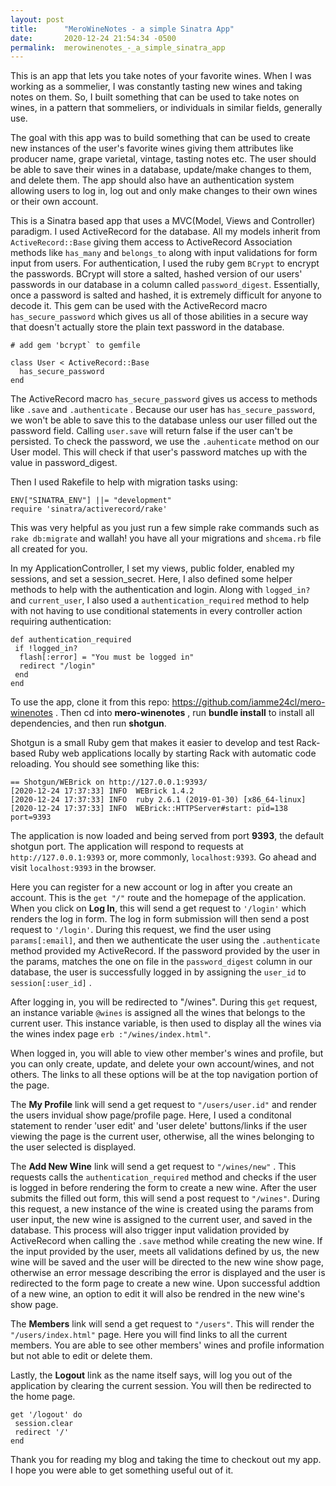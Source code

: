 ```yaml
---
layout: post
title:      "MeroWineNotes - a simple Sinatra App"
date:       2020-12-24 21:54:34 -0500
permalink:  merowinenotes_-_a_simple_sinatra_app
---
```


This is an app that lets you take notes of your favorite wines. When I was working as a sommelier, I was constantly tasting new wines and taking notes on them. So, I built something that can be used to take notes on wines, in a pattern that sommeliers, or individuals in similar fields, generally use. 

The goal with this app was to build something that can be used to create new instances of the user's favorite wines giving them attributes like producer name, grape varietal, vintage, tasting notes etc. The user should be able to save their wines in a database, update/make changes to them, and delete them. The app should also have an authentication system allowing users to log in, log out and only make changes to their own wines or their own account.

This is a  Sinatra based app that uses a MVC(Model, Views and Controller) paradigm. I used ActiveRecord for the database. All my models inherit from `ActiveRecord::Base` giving them access to  ActiveRecord Association methods like `has_many` and `belongs_to` along with input validations for form input from users. For authentication, I used the ruby gem `BCrypt` to encrypt the passwords. BCrypt will store a salted, hashed version of our users' passwords in our database in a column called `password_digest`. Essentially, once a password is salted and hashed, it is extremely difficult for anyone to decode it. This gem can be used with the ActiveRecord macro `has_secure_password`  which gives us all of those abilities in a secure way that doesn't actually store the plain text password in the database.

```
# add gem 'bcrypt` to gemfile

class User < ActiveRecord::Base
  has_secure_password
end
```

The ActiveRecord macro `has_secure_password` gives us access to methods like `.save` and `.authenticate` . Because our user has `has_secure_password`, we won't be able to save this to the database unless our user filled out the password field. Calling `user.save` will return false if the user can't be persisted.
To check the password, we use the `.auhenticate` method on our User model. This will check if that user's password matches up with the value in password_digest.

Then I used Rakefile to help with migration tasks using:  
```
ENV["SINATRA_ENV"] ||= "development"
require 'sinatra/activerecord/rake'
```
This was very helpful as you just run a few simple rake commands such as `rake db:migrate` and wallah! you have all your migrations and `shcema.rb` file all created for you.

In my ApplicationController, I set my views, public folder, enabled my sessions, and set a session_secret. 
Here, I also defined some helper methods to help with the authentication and login. Along with `logged_in?` and `current_user`, I also used a `authentication_required` method to help with not having to use conditional statements in every controller action requiring authentication:
```
def authentication_required
 if !logged_in? 
  flash[:error] = "You must be logged in"
  redirect "/login"
 end
end
```


To use the app, clone it from this repo: https://github.com/iamme24cl/mero-winenotes . Then cd into **mero-winenotes** , run **bundle install** to install all dependencies, and then run **shotgun**.

Shotgun is a small Ruby gem that makes it easier to develop and test Rack-based Ruby web applications locally by starting Rack with automatic code reloading.
You should see something like this:
```
== Shotgun/WEBrick on http://127.0.0.1:9393/                                      
[2020-12-24 17:37:33] INFO  WEBrick 1.4.2                                         
[2020-12-24 17:37:33] INFO  ruby 2.6.1 (2019-01-30) [x86_64-linux]                
[2020-12-24 17:37:33] INFO  WEBrick::HTTPServer#start: pid=138 port=9393  
```
The application is now loaded and being served from port **9393**, the default shotgun port. The application will respond to requests at `http://127.0.0.1:9393` or, more commonly, `localhost:9393`. Go ahead and visit `localhost:9393` in the browser. 

Here you can register for a new account or log in after you create an account. This is the `get "/"` route and the homepage of the application. When you click on **Log In**, this will send a get request to `'/login'` which renders the log in form. The log in form submission will then send a post request to `'/login'`. During this request, we find the user using `params[:email]`, and then we authenticate the user using the `.authenticate` method provided my ActiveRecord.  If the password provided by the user in the params, matches the one on file in the `password_digest` column in our database, the user is successfully logged in by assigning the `user_id` to `session[:user_id]` .  

After logging in, you will be redirected to "/wines". During this `get` request, an instance variable `@wines` is assigned all the wines that belongs to the current user. This instance variable, is then used to display all the wines via the wines index page `erb :"/wines/index.html"`.

When logged in, you will able to view other member's wines and profile, but you can only create, update, and delete your own account/wines, and not others. The links to all these options will be at the top navigation portion of the page.

The **My Profile** link will send a get request to `"/users/user.id"` and render the users invidual show page/profile page. Here, I used a conditonal statement to render 'user edit' and 'user delete' buttons/links if the user viewing the page is the current user, otherwise, all the wines belonging to the user selected is displayed.

The **Add New Wine** link will send a get request to `"/wines/new"` . This requests calls the `authentication_required` method and checks if the user is logged in before rendering the form to create a new wine. After the user submits the filled out form, this will send a post request to `"/wines"`. During this request, a new instance of the wine is created using the params from user input, the new wine is assigned to the current user, and saved in the database.  This process will also trigger input validation provided by ActiveRecord when calling the `.save` method while creating the new wine. If the input provided by the user, meets all validations defined by us, the new wine will be saved and the user will be directed to the new wine show page, otherwise an error message describing the error is displayed and the user is redirected to the form page to create a new wine. Upon successful addtion of a new wine, an option to edit it will also be rendred in the new wine's show page.

The **Members** link will send a get request to `"/users"`. This will render the `"/users/index.html"` page. Here you will find links to all the current members. You are able to see other members' wines and profile information but not able to edit or delete them.

Lastly, the **Logout** link as the name itself says, will log you out of the application by clearing the current session. You will then be redirected to the home page.

```
get '/logout' do
 session.clear
 redirect '/'
end
```

Thank you for reading my blog and taking the time to checkout out my app. I hope you were able to get something useful out of it.



































